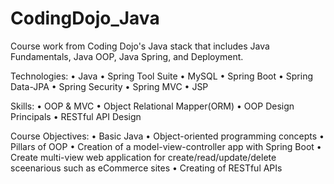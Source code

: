 # CodingDojo_Java
Course work from Coding Dojo's Java stack that includes Java Fundamentals, Java OOP, Java Spring, and Deployment.

Technologies:
•	Java
•	Spring Tool Suite
•	MySQL
•	Spring Boot
•	Spring Data-JPA
•	Spring Security
•	Spring MVC
•	JSP

Skills:
•	OOP & MVC
•	Object Relational Mapper(ORM)
•	OOP Design Principals
•	RESTful API Design

Course Objectives:
•	Basic Java
•	Object-oriented programming concepts
•	Pillars of OOP
•	Creation of a model-view-controller app with Spring Boot
•	Create multi-view web application for create/read/update/delete sceenarious such as eCommerce sites
•	Creating of RESTful APIs
